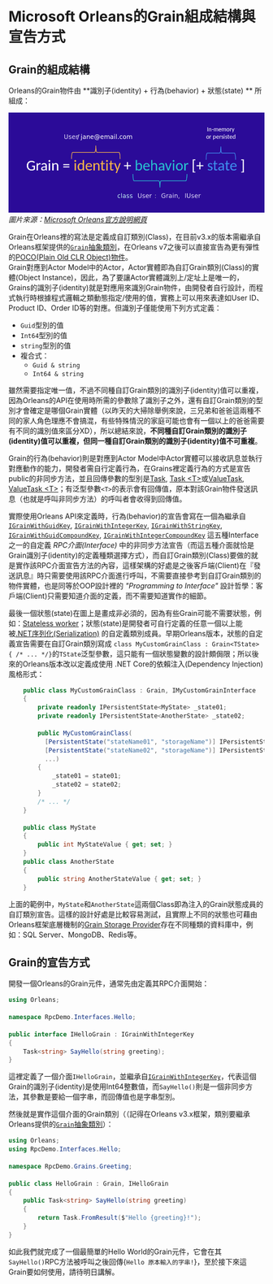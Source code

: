 # Microsoft Orleans的Grain組成結構與宣告方式

## Grain的組成結構

Orleans的Grain物件由 **識別子(identity) + 行為(behavior) + 狀態(state) ** 所組成：

![Grain組成結構](grain-formulation.png)
*圖片來源：[Microsoft Orleans官方說明網頁](https://learn.microsoft.com/en-us/dotnet/orleans/overview#what-are-grains)*

Grain在Orleans裡的寫法是定義成自訂類別(Class)，在目前v3.x的版本需繼承自Orleans框架提供的[`Grain`抽象類別](https://learn.microsoft.com/zh-tw/dotnet/api/orleans.grain)，在Orleans v7之後可以直接宣告為更有彈性的[POCO(Plain Old CLR Object)物件](https://en.wikipedia.org/wiki/Plain_old_CLR_object)。  
Grain對應到Actor Model中的Actor，Actor實體即為自訂Grain類別(Class)的實體(Object Instance)，因此，為了要讓Actor實體識別上/定址上是唯一的，Grains的識別子(identity)就是對應用來識別Grain物件，由開發者自行設計，而程式執行時根據程式邏輯之類動態指定/使用的值，實務上可以用來表達如User ID、Product ID、Order ID等的對應。但識別子僅能使用下列方式定義：

  * `Guid`型別的值
  * `Int64`型別的值
  * `string`型別的值
  * 複合式：
    * `Guid & string`
    * `Int64 & string`

雖然需要指定唯一值，不過不同種自訂Grain類別的識別子(identity)值可以重複，因為Orleans的API在使用時所需的參數除了識別子之外，還有自訂Grain類別的型別才會確定是哪個Grain實體（以昨天的大掃除舉例來說，三兄弟和爸爸這兩種不同的家人角色理應不會搞混，有些特殊情況的家庭可能也會有一個以上的爸爸需要有不同的識別值來區分XD），所以總結來說，**不同種自訂Grain類別的識別子(identity)值可以重複，但同一種自訂Grain類別的識別子(identity)值不可重複**。

Grain的行為(behavior)則是對應到Actor Model中Actor實體可以接收訊息並執行對應動作的能力，開發者需自行定義行為，在Grains裡定義行為的方式是宣告public的非同步方法，並且回傳參數的型別是[Task](https://learn.microsoft.com/en-us/dotnet/api/system.threading.tasks.task), [Task &lt;T&gt;](https://learn.microsoft.com/en-us/dotnet/api/system.threading.tasks.task-1)或[ValueTask](https://learn.microsoft.com/en-us/dotnet/api/system.threading.tasks.valuetask), [ValueTask &lt;T&gt;](https://learn.microsoft.com/en-us/dotnet/api/system.threading.tasks.valuetask-1)；有泛型參數`<T>`的表示會有回傳值，原本對該Grain物件發送訊息（也就是呼叫非同步方法）的呼叫者會收得到回傳值。

實際使用Orleans API來定義時，行為(behavior)的宣告會寫在一個為繼承自[`IGrainWithGuidKey`](https://learn.microsoft.com/en-us/dotnet/api/orleans.igrainwithguidkey), [`IGrainWithIntegerKey`](https://learn.microsoft.com/en-us/dotnet/api/orleans.igrainwithintegerkey), [`IGrainWithStringKey`](https://learn.microsoft.com/en-us/dotnet/api/orleans.igrainwithstringkey), [`IGrainWithGuidCompoundKey`](https://learn.microsoft.com/en-us/dotnet/api/orleans.igrainwithguidcompoundkey), [`IGrainWithIntegerCompoundKey`](https://learn.microsoft.com/en-us/dotnet/api/orleans.igrainwithintegercompoundkey)
這五種Interface之一的自定義 *RPC介面(Interface)* 中的非同步方法宣告（而這五種介面就恰是Grain識別子(identity)的定義種類選擇方式），而自訂Grain類別(Class)要做的就是實作該RPC介面宣告方法的內容，這樣架構的好處是之後客戶端(Client)在『發送訊息』時只需要使用該RPC介面進行呼叫，不需要直接參考到自訂Grain類別的物件實體，也是同等於OOP設計裡的 *"Programming to Interface"* 設計哲學：客戶端(Client)只需要知道介面的定義，而不需要知道實作的細節。

最後一個狀態(state)在圖上是畫成非必須的，因為有些Grain可能不需要狀態，例如：[Stateless worker](https://learn.microsoft.com/en-us/dotnet/orleans/grains/stateless-worker-grains)；狀態(state)是開發者可自行定義的任意一個以上能被[.NET序列化(Serialization)](https://learn.microsoft.com/zh-tw/dotnet/standard/serialization/) 的自定義類別成員。早期Orleans版本，狀態的自定義宣告需要在自訂Grain類別寫成 `class MyCustomGrainClass : Grain<TState> { /* ... */}`的`TState`泛型參數，這只能有一個狀態變數的設計頗侷限；所以後來的Orleans版本改以定義成使用 .NET Core的依賴注入(Dependency Injection)風格形式：
```csharp 
    public class MyCustomGrainClass : Grain, IMyCustomGrainInterface
    {
        private readonly IPersistentState<MyState> _state01;
        private readonly IPersistentState<AnotherState> _state02;

        public MyCustomGrainClass(
          [PersistentState("stateName01", "storageName")] IPersistentState<MyState> state01,
          [PersistentState("stateName02", "storageName")] IPersistentState<AnotherState> state02,
          ...)
        {
            _state01 = state01;
            _state02 = state02;
        }
        /* ... */
    }

    public class MyState
    {
        public int MyStateValue { get; set; }
    }
    public class AnotherState
    {
        public string AnotherStateValue { get; set; }
    }
```
上面的範例中，`MyState`和`AnotherState`這兩個Class即為注入的Grain狀態成員的自訂類別宣告。這樣的設計好處是比較容易測試，且實際上不同的狀態也可藉由Orleans框架底層機制的[Grain Storage Provider](https://learn.microsoft.com/en-us/dotnet/orleans/resources/nuget-packages#grain-storage-providers)存在不同種類的資料庫中，例如：SQL Server、MongoDB、Redis等。

## Grain的宣告方式

開發一個Orleans的Grain元件，通常先由定義其RPC介面開始：

```csharp
using Orleans;

namespace RpcDemo.Interfaces.Hello;

public interface IHelloGrain : IGrainWithIntegerKey
{
    Task<string> SayHello(string greeting);
}
```
這裡定義了一個介面`IHelloGrain`，並繼承自[`IGrainWithIntegerKey`](https://learn.microsoft.com/en-us/dotnet/api/orleans.igrainwithintegerkey)，代表這個Grain的識別子(identity)是使用Int64整數值，而`SayHello()`則是一個非同步方法，其參數是要給一個字串，而回傳值也是字串型別。

然後就是實作這個介面的Grain類別（（記得在Orleans v3.x框架，類別要繼承Orleans提供的[`Grain`抽象類別](https://learn.microsoft.com/zh-tw/dotnet/api/orleans.grain)）：

```csharp
using Orleans;
using RpcDemo.Interfaces.Hello;

namespace RpcDemo.Grains.Greeting;

public class HelloGrain : Grain, IHelloGrain
{
    public Task<string> SayHello(string greeting)
    {
        return Task.FromResult($"Hello {greeting}!");
    }
}
```

如此我們就完成了一個最簡單的Hello World的Grain元件，它會在其`SayHello()`RPC方法被呼叫之後回傳{`Hello 原本輸入的字串!`}，至於接下來這Grain要如何使用，請待明日講解。
